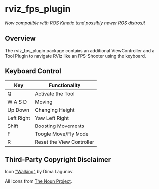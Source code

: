 rviz_fps_plugin
===============

*Now compatible with ROS Kinetic (and possibly newer ROS distros)!*

## Overview

The rviz_fps_plugin package contains an additional ViewController and a Tool Plugin to navigate RViz like an FPS-Shooter using the keyboard.

## Keyboard Control

| Key           | Functionality        |
| ------------- | -------------        |
| Q             | Activate the Tool    |
| W A S D       | Moving               |
| Up Down       | Changing Height      |
| Left Right    | Yaw Left Right       |
| Shift         | Boosting Movements   |
| F             | Toogle Move/Fly Mode |
| R             | Reset the View Controller |

## Third-Party Copyright Disclaimer

Icon ["Walking"](http://thenounproject.com/term/walking/26898/) by Dima Lagunov.

All Icons from [The Noun Project](http://thenounproject.com).

